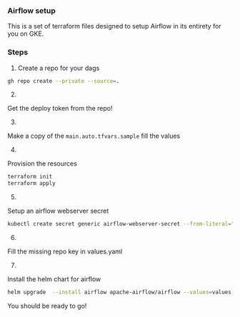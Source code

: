###  Airflow setup

This is a set of terraform files designed to setup Airflow in its entirety for you on GKE.

### Steps

1. Create a repo for your dags

```bash
gh repo create --private --source=.
```

2.

Get the deploy token from the repo!

3.

Make a copy of the `main.auto.tfvars.sample` fill the values

4.

Provision the resources

```bash
terraform init
terraform apply
```


5.

Setup an airflow webserver secret

```bash
kubectl create secret generic airflow-webserver-secret --from-literal="webserver-secret-key=$(python3 -c 'import secrets; print(secrets.token_hex(16))')"
```

6.

Fill the missing repo key in values.yaml

7.

Install the helm chart for airflow

```bash
helm upgrade  --install airflow apache-airflow/airflow --values=values.yamlhelm upgrade  --install airflow apache-airflow/airflow --values=values.yaml
```

You should be ready to go!
